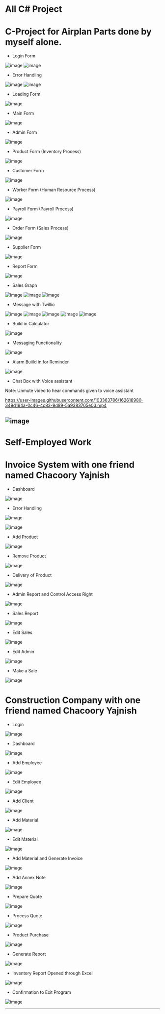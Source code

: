 # All C# Project
# C-Project for Airplan Parts done by myself alone.
- Login Form

![image](https://user-images.githubusercontent.com/103363786/162616034-a5833cd4-12ec-4fa4-947e-f64e2423a8e7.png)
![image](https://user-images.githubusercontent.com/103363786/162616040-3086f450-69d5-4e6f-bb6f-a38f3325306f.png)

- Error Handling

![image](https://user-images.githubusercontent.com/103363786/162616064-397858ae-0f18-4352-b1a1-e395f63a79e7.png)
![image](https://user-images.githubusercontent.com/103363786/162616070-d7764873-f921-4bf1-845f-53b1f350f1e9.png)

- Loading Form

![image](https://user-images.githubusercontent.com/103363786/162616119-7df19269-1e25-4fd7-9d99-a58fbf7c7234.png)

- Main Form

![image](https://user-images.githubusercontent.com/103363786/162616125-b68ace29-837f-4e5e-ab38-b076bcbc332a.png)

- Admin Form

![image](https://user-images.githubusercontent.com/103363786/162616133-9d908358-30c7-47e6-ac9d-ff209cee6798.png)

- Product Form (Inventory Process)

![image](https://user-images.githubusercontent.com/103363786/162616144-4e65866a-e0a0-4e6f-8a74-e8b1f7b5a3ec.png)

- Customer Form

![image](https://user-images.githubusercontent.com/103363786/162616179-d1caef74-a74d-4f78-bc0e-daf3914e255d.png)

- Worker Form (Human Resource Process)

![image](https://user-images.githubusercontent.com/103363786/162616193-42a837b7-b4c7-478a-aab1-06a60ea32d1e.png)

- Payroll Form (Payroll Process)

![image](https://user-images.githubusercontent.com/103363786/162616202-701db086-f2db-4785-8fa8-644cd820a0ae.png)

- Order Form (Sales Process)

![image](https://user-images.githubusercontent.com/103363786/162616209-2ea2585f-f384-4abe-a718-d2c1cb89278a.png)

- Supplier Form

![image](https://user-images.githubusercontent.com/103363786/162616219-8c6c64d1-5cbd-4f93-acc6-fcc2f3bb6ce7.png)

- Report Form

![image](https://user-images.githubusercontent.com/103363786/162616228-720a49fb-2342-429e-aee8-0c2a157a173c.png)

- Sales Graph

![image](https://user-images.githubusercontent.com/103363786/162616237-4820df30-2369-460d-b05c-2cef720c1e90.png)
![image](https://user-images.githubusercontent.com/103363786/162616240-741d3fee-1213-4db1-917a-46f22fe1c691.png)
![image](https://user-images.githubusercontent.com/103363786/162616242-843560b6-1ae1-4e20-bfa4-7f34990a9fec.png)

- Message with Twillio

![image](https://user-images.githubusercontent.com/103363786/162616279-1a3a5e9d-ac49-4800-b1d0-bfeee1323318.png)
![image](https://user-images.githubusercontent.com/103363786/162616283-c185142b-a999-45af-af04-57e0224de6ca.png)
![image](https://user-images.githubusercontent.com/103363786/162616286-3bc8bd0a-3c08-4336-b940-2ec308062507.png)
![image](https://user-images.githubusercontent.com/103363786/162616287-0eddab16-df93-454b-9432-76d58bb38f4f.png)
![image](https://user-images.githubusercontent.com/103363786/162616292-e7e328b5-982e-416b-a887-601c36c3960c.png)

- Build in Calculator

![image](https://user-images.githubusercontent.com/103363786/162616306-4c0c9d4d-b95b-4a62-a937-0b96fc86f5e6.png)

- Messaging Functionality

![image](https://user-images.githubusercontent.com/103363786/162616328-d5d7a87b-494c-4f4f-a698-ebb0d23fb96a.png)

- Alarm Buiild in for Reminder

![image](https://user-images.githubusercontent.com/103363786/162616337-228c743c-3ca1-42d5-8426-27adb9a5c5b4.png)

- Chat Box with Voice assistant

Note: Unmute video to hear commands given to voice assistant

https://user-images.githubusercontent.com/103363786/162618980-349d194a-0c46-4c83-9d89-5a9383705e03.mp4


![image](https://user-images.githubusercontent.com/103363786/162616359-6481bf98-e026-4d78-9670-8f8eeeb81807.png)
-----------------------------------------------------------------------------------------------------------------------------------------------------------------------
# Self-Employed Work 
# Invoice System with one friend named Chacoory Yajnish

- Dashboard

![image](https://user-images.githubusercontent.com/103363786/162616793-dd3a2a23-3854-4983-b281-bcfc77bef404.png)

- Error Handling

![image](https://user-images.githubusercontent.com/103363786/162616907-73b1bce3-4d73-42db-8267-e1cc1e397b1e.png)

![image](https://user-images.githubusercontent.com/103363786/162616921-c12230c0-2f46-4201-baa3-9931fe3e0dfe.png)

- Add Product

![image](https://user-images.githubusercontent.com/103363786/162616955-b759b2c8-6459-41ea-b226-4c7f74a3c1db.png)

- Remove Product

![image](https://user-images.githubusercontent.com/103363786/162616981-35c07b0a-9f7f-4bc5-8893-0d2dfa95a7af.png)

- Delivery of Product

![image](https://user-images.githubusercontent.com/103363786/162616994-6b7edc7f-7e12-463b-b92d-5d2d777dcdea.png)

- Admin Report and Control Access Right

![image](https://user-images.githubusercontent.com/103363786/162617032-95118034-0db6-4fe9-82a2-116a1dac3ea4.png)
- Sales Report

![image](https://user-images.githubusercontent.com/103363786/162617060-63076c35-09a3-4151-8eb8-cf398caf68aa.png)

- Edit Sales

![image](https://user-images.githubusercontent.com/103363786/162617206-3e98fcfa-4382-4eb2-adad-b5fd39e4d862.png)

- Edit Admin

![image](https://user-images.githubusercontent.com/103363786/162617214-04633530-33e8-45b9-9f0b-feb67b113442.png)

- Make a Sale
 
 ![image](https://user-images.githubusercontent.com/103363786/162617250-8da7c5cb-db9c-4bf5-8fe8-13db9e81fb82.png)

# Construction Company with one friend named Chacoory Yajnish

- Login

![image](https://user-images.githubusercontent.com/103363786/162618043-05c8d25f-bb57-47ca-a381-ca0ad3411862.png)

- Dashboard

![image](https://user-images.githubusercontent.com/103363786/162618059-c0035a5c-999c-4c36-8347-e88310291d63.png)

- Add Employee

![image](https://user-images.githubusercontent.com/103363786/162618114-fb124b38-378f-4ac3-acce-077c64087bb6.png)

- Edit Employee

![image](https://user-images.githubusercontent.com/103363786/162618127-3777a771-32c2-41cf-a2f1-a18b4604056c.png)

- Add Client

![image](https://user-images.githubusercontent.com/103363786/162618140-84d67c4b-2fcd-48e1-a5e8-488171fb3dc3.png)

- Add Material

![image](https://user-images.githubusercontent.com/103363786/162618147-a6de1a68-8926-44c7-8dbe-64aa45a1f900.png)

- Edit Material

![image](https://user-images.githubusercontent.com/103363786/162618159-5910d2c6-bc28-4fae-b5e1-a7f02595dbdb.png)

- Add Material and Generate Invoice

![image](https://user-images.githubusercontent.com/103363786/162618193-0e79bee5-4240-40a2-b3e4-773927b61a2e.png)

- Add Annex Note

![image](https://user-images.githubusercontent.com/103363786/162618213-929c0d2c-aa88-414c-84ea-f8fddd27eb81.png)

- Prepare Quote

![image](https://user-images.githubusercontent.com/103363786/162618228-8b2fd924-45b7-4b96-8dc5-630883fba1b9.png)

- Process Quote

![image](https://user-images.githubusercontent.com/103363786/162618244-aaea1c87-667e-4951-939e-8a78aad27d5e.png)

- Product Purchase 

![image](https://user-images.githubusercontent.com/103363786/162618258-a3e8a0c6-c4a8-4ee1-bc5f-78dee8a3892b.png)

- Generate Report

![image](https://user-images.githubusercontent.com/103363786/162618271-6e2f69d5-7fe2-4ac6-b34c-e895fa2b2637.png)

- Inventory Report Opened through Excel

![image](https://user-images.githubusercontent.com/103363786/162618302-e5cd9299-3f02-49b7-9bcc-0c48a759c206.png)

- Confirmation to Exit Program

![image](https://user-images.githubusercontent.com/103363786/162618335-5c18965b-29e5-4bb9-a8b2-5c54c818ec83.png)

-----------------------------------------------------------------------------------------------------------------------------------------------------------------------
